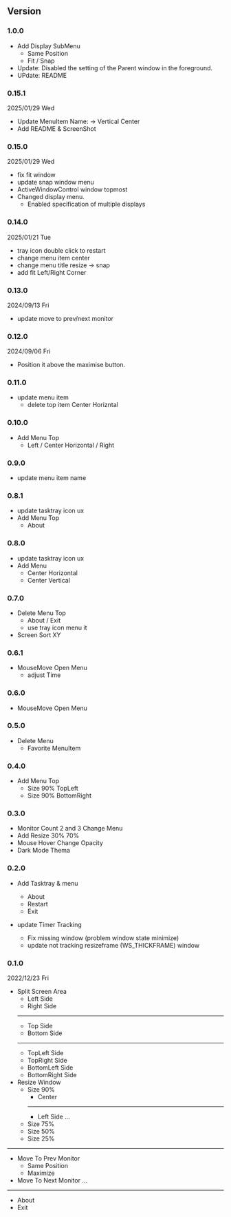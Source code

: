 ## Version

### 1.0.0
- Add Display SubMenu
  - Same Position
  - Fit / Snap
- Update: Disabled the setting of the Parent window in the foreground.
- UPdate: README

### 0.15.1
2025/01/29 Wed
- Update MenuItem Name: -> Vertical Center
- Add README & ScreenShot

### 0.15.0
2025/01/29 Wed
- fix fit window
- update snap window menu
- ActiveWindowControl window topmost
- Changed display menu. 
  - Enabled specification of multiple displays

### 0.14.0
2025/01/21 Tue
- tray icon double click to restart
- change menu item center
- change menu title resize -> snap
- add fit Left/Right Corner

### 0.13.0
2024/09/13 Fri
- update move to prev/next monitor

### 0.12.0
2024/09/06 Fri  
- Position it above the maximise button.

### 0.11.0
- update menu item
  - delete top item Center Horizntal

### 0.10.0
- Add Menu Top
  - Left / Center Horizontal / Right

### 0.9.0
- update menu item name

### 0.8.1
- update tasktray icon ux
- Add Menu Top
  - About

### 0.8.0
- update tasktray icon ux
- Add Menu
  - Center Horizontal
  - Center Vertical

### 0.7.0
- Delete Menu Top
  - About / Exit
  - use tray icon menu it
- Screen Sort XY

### 0.6.1
- MouseMove Open Menu
  - adjust Time

### 0.6.0
- MouseMove Open Menu

### 0.5.0
- Delete Menu
  - Favorite MenuItem

### 0.4.0
- Add Menu Top
  - Size 90% TopLeft
  - Size 90% BottomRight

### 0.3.0
- Monitor Count 2 and 3 Change Menu
- Add Resize 30% 70%
- Mouse Hover Change Opacity
- Dark Mode Thema

### 0.2.0
- Add Tasktray & menu
  - About
  - Restart
  - Exit

- update Timer Tracking
  - Fix missing window (problem window state minimize)
  - update not tracking resizeframe (WS_THICKFRAME) window

### 0.1.0
2022/12/23 Fri

- Split Screen Area
  - Left Side
  - Right Side
  ---
  - Top Side
  - Bottom Side
  ---
  - TopLeft Side
  - TopRight Side
  - BottomLeft Side
  - BottomRight Side
- Resize Window
  - Size 90%
    - Center
    ---
    - Left Side
    ...
  - Size 75%
  - Size 50%
  - Size 25%
---
- Move To Prev Monitor
  - Same Position
  - Maximize
- Move To Next Monitor
  ...
---
- About
- Exit


